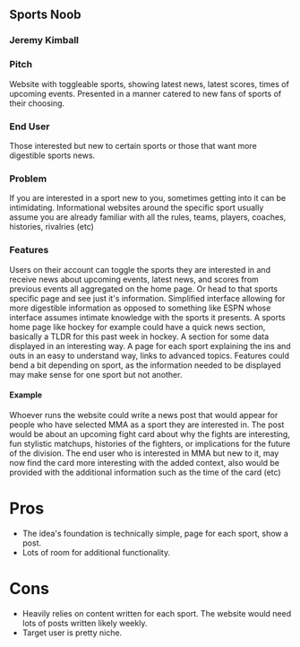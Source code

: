 ## Sports Noob

### Jeremy Kimball

### Pitch
Website with toggleable sports, showing latest news, latest scores, times of upcoming events. 
Presented in a manner catered to new fans of sports of their choosing.

### End User
Those interested but new to certain sports or those that want more digestible sports news. 

### Problem
If you are interested in a sport new to you, sometimes getting into it can be intimidating. 
Informational websites around the specific sport usually assume you are already familiar with all the rules, teams, players, coaches, histories, rivalries (etc)
### Features
Users on their account can toggle the sports they are interested in and receive news about upcoming events, latest news, and scores from previous events all aggregated on the home page. 
Or head to that sports specific page and see just it's information.
Simplified interface allowing for more digestible information as opposed to something like ESPN whose interface assumes intimate knowledge with the sports it presents.
A sports home page like hockey for example could have a quick news section, basically a TLDR for this past week in hockey. 
A section for some data displayed in an interesting way.
A page for each sport explaining the ins and outs in an easy to understand way, links to advanced topics.
Features could bend a bit depending on sport, as the information needed to be displayed may make sense for one sport but not another.

#### Example
Whoever runs the website could write a news post that would appear for people who have selected MMA as a sport they are interested in. The post would be about an upcoming fight card about why the fights are interesting, fun stylistic matchups, histories of the fighters, or implications for the future of the division. 
The end user who is interested in MMA but new to it, may now find the card more interesting with the added context, also would be provided with the additional information such as the time of the card (etc)


# Pros
* The idea's foundation is technically simple, page for each sport, show a post.
* Lots of room for additional functionality.
# Cons
* Heavily relies on content written for each sport. The website would need lots of posts written likely weekly.
* Target user is pretty niche.
